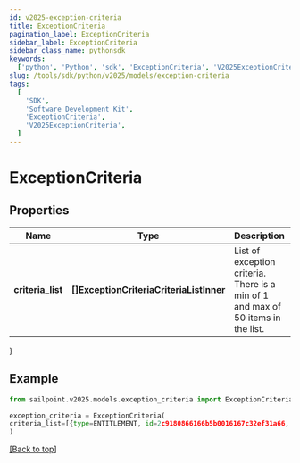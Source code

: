 ```yaml
---
id: v2025-exception-criteria
title: ExceptionCriteria
pagination_label: ExceptionCriteria
sidebar_label: ExceptionCriteria
sidebar_class_name: pythonsdk
keywords:
  ['python', 'Python', 'sdk', 'ExceptionCriteria', 'V2025ExceptionCriteria']
slug: /tools/sdk/python/v2025/models/exception-criteria
tags:
  [
    'SDK',
    'Software Development Kit',
    'ExceptionCriteria',
    'V2025ExceptionCriteria',
  ]
---
```


# ExceptionCriteria

## Properties

| Name | Type | Description | Notes |
| --- | --- | --- | --- |
| **criteria_list** | [**[]ExceptionCriteriaCriteriaListInner**](exception-criteria-criteria-list-inner) | List of exception criteria. There is a min of 1 and max of 50 items in the list. | [optional] |

}

## Example

```python
from sailpoint.v2025.models.exception_criteria import ExceptionCriteria

exception_criteria = ExceptionCriteria(
criteria_list=[{type=ENTITLEMENT, id=2c9180866166b5b0016167c32ef31a66, existing=true}, {type=ENTITLEMENT, id=2c9180866166b5b0016167c32ef31a67, existing=false}]
)

```

[[Back to top]](#)
